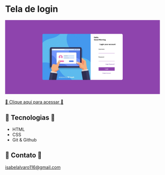 # Tela de login 

![preview](./.github/preview.png)



[🔗 Clique aqui para acessar 🔗](https://isabelntanda.github.io/tela-login-2d/)

## 🔨 Tecnologias 🚀

- HTML
- CSS
- Git & Github

## 💛 Contato 📧

isabelalvaro116@gmail.com
